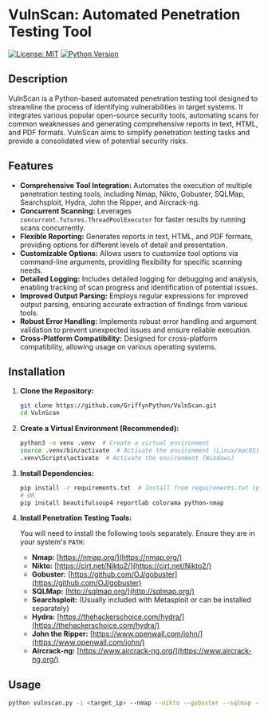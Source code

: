 # VulnScan: Automated Penetration Testing Tool

[![License: MIT](https://img.shields.io/badge/License-MIT-yellow.svg)](LICENSE)  [![Python Version](https://img.shields.io/badge/python-3.7+-blue.svg)](https://www.python.org/downloads/) 
## Description

VulnScan is a Python-based automated penetration testing tool designed to streamline the process of identifying vulnerabilities in target systems. It integrates various popular open-source security tools, automating scans for common weaknesses and generating comprehensive reports in text, HTML, and PDF formats. VulnScan aims to simplify penetration testing tasks and provide a consolidated view of potential security risks.

## Features

*   **Comprehensive Tool Integration:** Automates the execution of multiple penetration testing tools, including Nmap, Nikto, Gobuster, SQLMap, Searchsploit, Hydra, John the Ripper, and Aircrack-ng.
*   **Concurrent Scanning:** Leverages `concurrent.futures.ThreadPoolExecutor` for faster results by running scans concurrently.
*   **Flexible Reporting:** Generates reports in text, HTML, and PDF formats, providing options for different levels of detail and presentation.
*   **Customizable Options:** Allows users to customize tool options via command-line arguments, providing flexibility for specific scanning needs.
*   **Detailed Logging:** Includes detailed logging for debugging and analysis, enabling tracking of scan progress and identification of potential issues.
*   **Improved Output Parsing:** Employs regular expressions for improved output parsing, ensuring accurate extraction of findings from various tools.
*   **Robust Error Handling:** Implements robust error handling and argument validation to prevent unexpected issues and ensure reliable execution.
*   **Cross-Platform Compatibility:** Designed for cross-platform compatibility, allowing usage on various operating systems.

## Installation

1.  **Clone the Repository:**

    ```bash
    git clone https://github.com/GriffynPython/VulnScan.git
    cd VulnScan
    ```

2.  **Create a Virtual Environment (Recommended):**

    ```bash
    python3 -m venv .venv  # Create a virtual environment
    source .venv/bin/activate  # Activate the environment (Linux/macOS)
    .venv\Scripts\activate  # Activate the environment (Windows)
    ```

3.  **Install Dependencies:**

    ```bash
    pip install -r requirements.txt  # Install from requirements.txt (preferred)
    # OR
    pip install beautifulsoup4 reportlab colorama python-nmap
    ```

4.  **Install Penetration Testing Tools:**

    You will need to install the following tools separately.  Ensure they are in your system's `PATH`:

    *   **Nmap:** [https://nmap.org/](https://nmap.org/)
    *   **Nikto:** [https://cirt.net/Nikto2/](https://cirt.net/Nikto2/)
    *   **Gobuster:** [https://github.com/OJ/gobuster](https://github.com/OJ/gobuster)
    *   **SQLMap:** [http://sqlmap.org/](http://sqlmap.org/)
    *   **Searchsploit:** (Usually included with Metasploit or can be installed separately)
    *   **Hydra:** [https://thehackerschoice.com/hydra/](https://thehackerschoice.com/hydra/)
    *   **John the Ripper:** [https://www.openwall.com/john/](https://www.openwall.com/john/)
    *   **Aircrack-ng:** [https://www.aircrack-ng.org/](https://www.aircrack-ng.org/)

## Usage

```bash
python vulnscan.py -i <target_ip> --nmap --nikto --gobuster --sqlmap --searchsploit apache --hydra --john hashes.txt --aircrack capture.cap -w wordlist.txt --report-format html --threads 8
